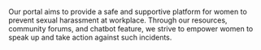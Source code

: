 
Our portal aims to provide a safe and supportive platform for women to prevent sexual harassment at workplace. Through our resources, community forums, and chatbot feature, we strive to empower women to speak up and take action against such incidents.
